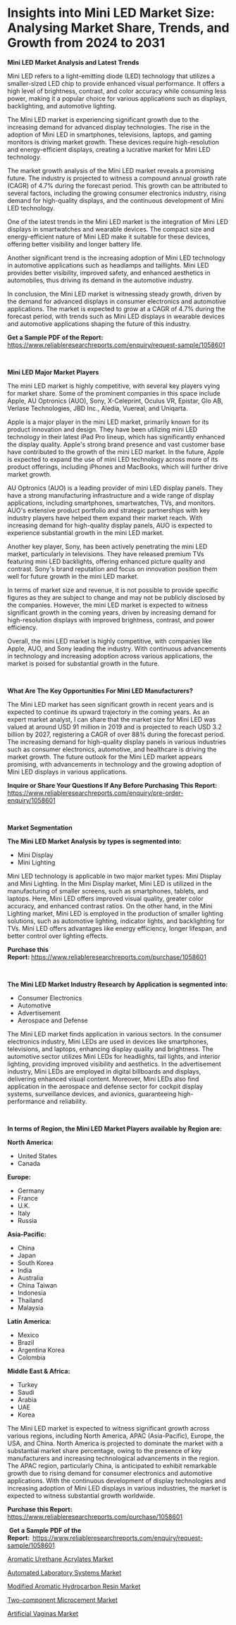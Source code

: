 <p><h1>Insights into Mini LED Market Size: Analysing Market Share, Trends, and Growth from 2024 to 2031</h1></p><p><strong>Mini LED Market Analysis and Latest Trends</strong></p>
<p><p>Mini LED refers to a light-emitting diode (LED) technology that utilizes a smaller-sized LED chip to provide enhanced visual performance. It offers a high level of brightness, contrast, and color accuracy while consuming less power, making it a popular choice for various applications such as displays, backlighting, and automotive lighting.</p><p>The Mini LED market is experiencing significant growth due to the increasing demand for advanced display technologies. The rise in the adoption of Mini LED in smartphones, televisions, laptops, and gaming monitors is driving market growth. These devices require high-resolution and energy-efficient displays, creating a lucrative market for Mini LED technology.</p><p>The market growth analysis of the Mini LED market reveals a promising future. The industry is projected to witness a compound annual growth rate (CAGR) of 4.7% during the forecast period. This growth can be attributed to several factors, including the growing consumer electronics industry, rising demand for high-quality displays, and the continuous development of Mini LED technology.</p><p>One of the latest trends in the Mini LED market is the integration of Mini LED displays in smartwatches and wearable devices. The compact size and energy-efficient nature of Mini LED make it suitable for these devices, offering better visibility and longer battery life.</p><p>Another significant trend is the increasing adoption of Mini LED technology in automotive applications such as headlamps and taillights. Mini LED provides better visibility, improved safety, and enhanced aesthetics in automobiles, thus driving its demand in the automotive industry.</p><p>In conclusion, the Mini LED market is witnessing steady growth, driven by the demand for advanced displays in consumer electronics and automotive applications. The market is expected to grow at a CAGR of 4.7% during the forecast period, with trends such as Mini LED displays in wearable devices and automotive applications shaping the future of this industry.</p></p>
<p><strong>Get a Sample PDF of the Report:&nbsp;</strong> <a href="https://www.reliableresearchreports.com/enquiry/request-sample/1058601">https://www.reliableresearchreports.com/enquiry/request-sample/1058601</a></p>
<p>&nbsp;</p>
<p><strong>Mini LED Major Market Players</strong></p>
<p><p>The mini LED market is highly competitive, with several key players vying for market share. Some of the prominent companies in this space include Apple, AU Optronics (AUO), Sony, X-Celeprint, Oculus VR, Epistar, Glo AB, Verlase Technologies, JBD Inc., Aledia, Vuereal, and Uniqarta.</p><p>Apple is a major player in the mini LED market, primarily known for its product innovation and design. They have been utilizing mini LED technology in their latest iPad Pro lineup, which has significantly enhanced the display quality. Apple's strong brand presence and vast customer base have contributed to the growth of the mini LED market. In the future, Apple is expected to expand the use of mini LED technology across more of its product offerings, including iPhones and MacBooks, which will further drive market growth.</p><p>AU Optronics (AUO) is a leading provider of mini LED display panels. They have a strong manufacturing infrastructure and a wide range of display applications, including smartphones, smartwatches, TVs, and monitors. AUO's extensive product portfolio and strategic partnerships with key industry players have helped them expand their market reach. With increasing demand for high-quality display panels, AUO is expected to experience substantial growth in the mini LED market.</p><p>Another key player, Sony, has been actively penetrating the mini LED market, particularly in televisions. They have released premium TVs featuring mini LED backlights, offering enhanced picture quality and contrast. Sony's brand reputation and focus on innovation position them well for future growth in the mini LED market.</p><p>In terms of market size and revenue, it is not possible to provide specific figures as they are subject to change and may not be publicly disclosed by the companies. However, the mini LED market is expected to witness significant growth in the coming years, driven by increasing demand for high-resolution displays with improved brightness, contrast, and power efficiency.</p><p>Overall, the mini LED market is highly competitive, with companies like Apple, AUO, and Sony leading the industry. With continuous advancements in technology and increasing adoption across various applications, the market is poised for substantial growth in the future.</p></p>
<p>&nbsp;</p>
<p><strong>What Are The Key Opportunities For Mini LED Manufacturers?</strong></p>
<p><p>The Mini LED market has seen significant growth in recent years and is expected to continue its upward trajectory in the coming years. As an expert market analyst, I can share that the market size for Mini LED was valued at around USD 91 million in 2019 and is projected to reach USD 3.2 billion by 2027, registering a CAGR of over 88% during the forecast period. The increasing demand for high-quality display panels in various industries such as consumer electronics, automotive, and healthcare is driving the market growth. The future outlook for the Mini LED market appears promising, with advancements in technology and the growing adoption of Mini LED displays in various applications.</p></p>
<p><strong>Inquire or Share Your Questions If Any Before Purchasing This Report:</strong> <a href="https://www.reliableresearchreports.com/enquiry/pre-order-enquiry/1058601">https://www.reliableresearchreports.com/enquiry/pre-order-enquiry/1058601</a></p>
<p>&nbsp;</p>
<p><strong>Market Segmentation</strong></p>
<p><strong>The Mini LED Market Analysis by types is segmented into:</strong></p>
<p><ul><li>Mini Display</li><li>Mini Lighting</li></ul></p>
<p><p>Mini LED technology is applicable in two major market types: Mini Display and Mini Lighting. In the Mini Display market, Mini LED is utilized in the manufacturing of smaller screens, such as smartphones, tablets, and laptops. Here, Mini LED offers improved visual quality, greater color accuracy, and enhanced contrast ratios. On the other hand, in the Mini Lighting market, Mini LED is employed in the production of smaller lighting solutions, such as automotive lighting, indicator lights, and backlighting for TVs. Mini LED offers advantages like energy efficiency, longer lifespan, and better control over lighting effects.</p></p>
<p><strong>Purchase this Report:&nbsp;</strong><a href="https://www.reliableresearchreports.com/purchase/1058601">https://www.reliableresearchreports.com/purchase/1058601</a></p>
<p>&nbsp;</p>
<p><strong>The Mini LED Market Industry Research by Application is segmented into:</strong></p>
<p><ul><li>Consumer Electronics</li><li>Automotive</li><li>Advertisement</li><li>Aerospace and Defense</li></ul></p>
<p><p>The Mini LED market finds application in various sectors. In the consumer electronics industry, Mini LEDs are used in devices like smartphones, televisions, and laptops, enhancing display quality and brightness. The automotive sector utilizes Mini LEDs for headlights, tail lights, and interior lighting, providing improved visibility and aesthetics. In the advertisement industry, Mini LEDs are employed in digital billboards and displays, delivering enhanced visual content. Moreover, Mini LEDs also find application in the aerospace and defense sector for cockpit display systems, surveillance devices, and avionics, guaranteeing high-performance and reliability.</p></p>
<p>&nbsp;</p>
<p><strong>In terms of Region, the Mini LED Market Players available by Region are:</strong></p>
<p>
    <p> <strong> North America: </strong>
        <ul>
            <li>United States</li>
            <li>Canada</li>
        </ul>
        </p> 
    <p> <strong> Europe: </strong>
        <ul>
            <li>Germany</li>
            <li>France</li>
            <li>U.K.</li>
            <li>Italy</li>
            <li>Russia</li>
        </ul>
        </p> 
    <p> <strong> Asia-Pacific: </strong>
        <ul>
            <li>China</li>
            <li>Japan</li>
            <li>South Korea</li>
            <li>India</li>
            <li>Australia</li>
            <li>China Taiwan</li>
            <li>Indonesia</li>
            <li>Thailand</li>
            <li>Malaysia</li>
        </ul>
        </p> 
    <p> <strong> Latin America: </strong>
        <ul>
            <li>Mexico</li>
            <li>Brazil</li>
            <li>Argentina Korea</li>
            <li>Colombia</li>
        </ul>
        </p> 
    <p> <strong> Middle East & Africa: </strong>
        <ul>
            <li>Turkey</li>
            <li>Saudi</li>
            <li>Arabia</li>
            <li>UAE</li>
            <li>Korea</li>
        </ul>
    </p>
    </p>
<p><p>The Mini LED market is expected to witness significant growth across various regions, including North America, APAC (Asia-Pacific), Europe, the USA, and China. North America is projected to dominate the market with a substantial market share percentage, owing to the presence of key manufacturers and increasing technological advancements in the region. The APAC region, particularly China, is anticipated to exhibit remarkable growth due to rising demand for consumer electronics and automotive applications. With the continuous development of display technologies and increasing adoption of Mini LED displays in various industries, the market is expected to witness substantial growth worldwide.</p></p>
<p><strong>Purchase this Report: </strong><a href="https://www.reliableresearchreports.com/purchase/1058601">https://www.reliableresearchreports.com/purchase/1058601</a></p>
<p>&nbsp;<strong>Get a Sample PDF of the Report:&nbsp;&nbsp;</strong><a href="https://www.reliableresearchreports.com/enquiry/request-sample/1058601">https://www.reliableresearchreports.com/enquiry/request-sample/1058601</a></p>
<p><strong></strong></p>
<p><p><a href="https://www.linkedin.com/pulse/aromatic-urethane-acrylates-market-size-share-amp-trends-analysis-1ryre?trackingId=MXhcq431S1yX5p%2Fdr6xyRg%3D%3D">Aromatic Urethane Acrylates Market</a></p><p><a href="https://medium.com/@lorilarson1929/analyzing-automated-laboratory-systems-market-global-industry-perspective-and-forecast-2023-to-effc382cd13a">Automated Laboratory Systems Market</a></p><p><a href="https://www.linkedin.com/pulse/modified-aromatic-hydrocarbon-resin-market-insights-players-yklnf?trackingId=LeciSoZwRn%2BzAzQIehK5SA%3D%3D">Modified Aromatic Hydrocarbon Resin Market</a></p><p><a href="https://www.linkedin.com/pulse/two-component-microcement-market-research-report-key-za0ae?trackingId=5ZvJ7%2Fb2RgmPxHmomPbWEg%3D%3D">Two-component Microcement Market</a></p><p><a href="https://medium.com/@lorilarson1929/artificial-vaginas-market-trends-forecast-and-competitive-analysis-to-2030-894fd827f66a">Artificial Vaginas Market</a></p></p>